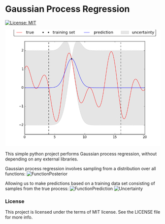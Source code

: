 # Gaussian Process Regression

[![License: MIT](https://img.shields.io/badge/License-MIT-yellow.svg)](https://opensource.org/licenses/MIT) 

![Regression Animation](https://github.com/Robert-Forrest/GaussianProcessRegression/blob/master/examples/regression.gif)

This simple python project performs Gaussian process regression, without depending on any external libraries.

Gaussian process regression involves sampling from a distribution over all functions:
![FunctionPosterior](http://bit.ly/2vYbJpd)

Allowing us to make predictions based on a training data set consisting of samples from the true process:
![FunctionPrediction](http://bit.ly/2w1SaMA)
![Uncertainty](http://bit.ly/2WIQHGP)

### License
This project is licensed under the terms of MIT license. See the LICENSE file for more info.